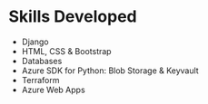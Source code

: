 # Skills Developed #
- Django
- HTML, CSS & Bootstrap
- Databases
- Azure SDK for Python: Blob Storage & Keyvault
- Terraform
- Azure Web Apps